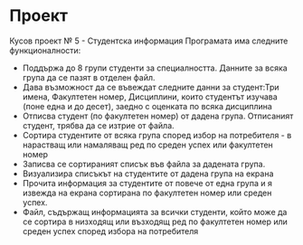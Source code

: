 # Проект
Кусов проект № 5 - Студентска информация
Програмата има следните функционалности:
- Поддържа до 8 групи студенти за специалността. Данните за всяка група да се пазят в отделен файл.
- Дава възможност да се въвеждат следните данни за студент:Три имена, Факултетен номер, Дисциплини, които студентът изучава 
(поне една и до десет), заедно с оценката по всяка дисциплина
- Отписва студент (по факултетен номер) от дадена група. Отписаният студент, трябва да се изтрие от файла.
- Сортира студентите от всяка група според избор на потребителя - в нарастващ или намаляващ ред по среден успех или факултетен номер
- Записва се сортираният списък във файла за дадената група.
- Визуализира списъкът на студентите от дадена група на екрана
- Прочита информация за студентите от повече от една група и я извежда на екрана сортирана по факултетен номер или среден успех.
- Файл, съдържащ информацията за всички студенти, който може да се сортира в низходящ или възходящ ред по факултетен номер или среден успех според избора на потребителя  

